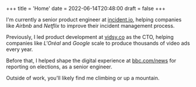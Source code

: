 +++
title = 'Home'
date = 2022-06-14T20:48:00
draft = false
+++

I'm currently a senior product engineer at [incident.io](https://incident.io), helping companies
like _Airbnb_ and _Netflix_ to improve their incident management process.

Previously, I led product development at [vidsy.co](https://vidsy.co) as the CTO, helping companies
like _L'Oréal_ and _Google_ scale to produce thousands of video ads every year.

Before that, I helped shape the digital experience at [bbc.com/news](https://bbc.co.uk/news) for
reporting on elections, as a senior engineer.

Outside of work, you'll likely find me climbing or up a mountain.
